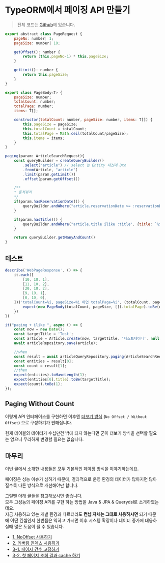 # TypeORM에서 페이징 API 만들기


> 전체 코드는 [Github](https://github.com/jojoldu/ts-api-template)에 있습니다.


```javascript
export abstract class PageRequest {
    pageNo: number| 1;
    pageSize: number| 10;

    getOffset(): number {
        return (this.pageNo-1) * this.pageSize;
    }

    getLimit(): number {
        return this.pageSize;
    }
}
```


```javascript
export class PageBody<T> {
    pageSize: number;
    totalCount: number;
    totalPage: number;
    items: T[];

    constructor(totalCount: number, pageSize: number, items: T[]) {
        this.pageSize = pageSize;
        this.totalCount = totalCount;
        this.totalPage = Math.ceil(totalCount/pageSize);
        this.items = items;
    }
}
```

```javascript
paging(param: ArticleSearchRequest){
    const queryBuilder = createQueryBuilder()
        .select("article") // select 는 Entity 대신에 Dto
        .from(Article, "article")
        .limit(param.getLimit())
        .offset(param.getOffset())

    /**
    * 동적쿼리
    */
    if(param.hasReservationDate()) {
        queryBuilder.andWhere("article.reservationDate >= :reservationDate", {reservationDate: param.reservationDate})
    }

    if(param.hasTitle()) {
        queryBuilder.andWhere("article.title ilike :title", {title: `%${param.title}%`});
    }

    return queryBuilder.getManyAndCount()
}
```

## 테스트

```javascript
describe('WebPageResponse', () => {
    it.each([
        [10, 10, 1],
        [11, 10, 2],
        [20, 10, 2],
        [9, 10, 1],
        [0, 10, 0],
    ])('totalCount=%i, pageSize=%i 이면 totalPage=%i', (totalCount, pageSize, expected) => {
        expect(new PageBody(totalCount, pageSize, []).totalPage).toBe(expected);
    })
})
```

```javascript
it("paging + ilike ", async () => {
    const now = new Date();
    const targetTitle = 'Test';
    const article = Article.create(now, targetTitle, '테스트데이터', null);
    await articleRepository.save(article);

    //when
    const result = await articleQueryRepository.paging(ArticleSearchRequest.create(now, 'test', 1, 10));
    const entities = result[0];
    const count = result[1];
    //then
    expect(entities).toHaveLength(1);
    expect(entities[0].title).toBe(targetTitle);
    expect(count).toBe(1);
});
```

## Paging Without Count


이렇게 API 인터페이스를 구현하면 이후엔 [더보기 방식](https://jojoldu.tistory.com/528) (```No Offset / Without Offset```) 으로 구성하기가 편해집니다.  
  
현재 테이블의 데이터가 수십만건 밖에 되지 않는다면 굳이 더보기 방식을 선택할 필요는 없으니 무리하게 변경할 필요는 없습니다.

## 마무리

이번 글에서 소개한 내용들은 모두 기본적인 페이징 방식을 이야기하는데요.  
  
페이징은 성능 이슈가 심하기 때문에, 결과적으로 운영 환경의 데이터가 많아지면 많아질수록 다른 방식으로 개선해야만 합니다.  
  
그럴땐 아래 글들을 참고해보시면 좋습니다.  
모두 고성능의 페이징 API를 구현 하는 방법을 Java & JPA & Querydsl로 소개하였는데요.  
지금 사용하고 있는 개발 환경과 다르더라도 **컨셉 자체는 그대로 사용하시면** 되기 때문에 어떤 컨셉인지 한번쯤은 익히고 가시면 이후 시스템 확장이나 데이터 증가에 대응하실때 많은 도움이 될 수 있습니다.

* [1. NoOffset 사용하기](https://jojoldu.tistory.com/528)
* [2. 커버링 인덱스 사용하기](https://jojoldu.tistory.com/529)
* [3-1. 페이지 건수 고정하기](https://jojoldu.tistory.com/530)
* [3-2. 첫 페이지 조회 결과 cache 하기](https://jojoldu.tistory.com/531)



